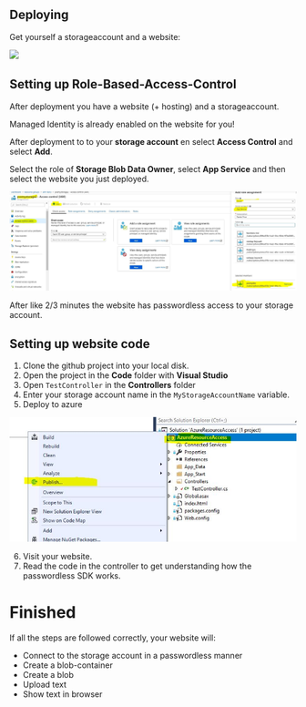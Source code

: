 ## Deploying

Get yourself a storageaccount and a website:

<a href="https://portal.azure.com/#create/Microsoft.Template/uri/https%3A%2F%2Fraw.githubusercontent.com%2FPatrickvEk%2Fpasswordless-lab1%2Fmaster%2FARM-template.json" target="_blank">
    <img src="http://azuredeploy.net/deploybutton.png"/>
</a>



## Setting up Role-Based-Access-Control

After deployment you have a website (+ hosting) and a storageaccount.

Managed Identity is already enabled on the website for you!

After deployment to to your **storage account** en select **Access Control** and select **Add**.

Select the role of **Storage Blob Data Owner**, select **App Service** and then select the website you just deployed.

![Creating a Batch service](images/rbac.jpg)



After like 2/3 minutes the website has passwordless access to your storage account.

## Setting up website code

1. Clone the github project into your local disk.
2. Open the project in the **Code** folder with **Visual Studio**
3. Open `TestController` in the **Controllers** folder
4. Enter your storage account name in the `MyStorageAccountName` variable.
5. Deploy to azure

![publish](images/publish.JPG)



6. Visit your website.
7. Read the code in the controller to get understanding how the passwordless SDK works.



# Finished

If all the steps are followed correctly, your website will:

* Connect to the storage account in a passwordless manner
* Create a blob-container
* Create a blob
* Upload text
* Show text in browser






